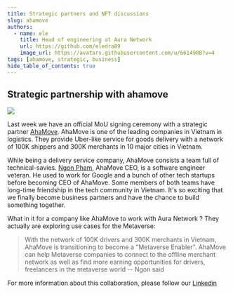 ```yaml
---
title: Strategic partners and NFT discussions
slug: ahamove
authors:
  - name: ele
    title: Head of engineering at Aura Network
    url: https://github.com/eledra89
    image_url: https://avatars.githubusercontent.com/u/6614908?v=4
tags: [ahamove, strategic, business]
hide_table_of_contents: true
---
```


## Strategic partnership with ahamove
<img src="/img/ahamove.png"/>

Last week we have an official MoU signing ceremony with a strategic partner [AhaMove](https://ahamove.com/). AhaMove is one of the leading companies in Vietnam in logistics. They provide Uber-like service for goods delivery with a network of 100K shippers and 300K merchants in 10 major cities in Vietnam. 

While being a delivery service company, AhaMove consists a team full of technical-savies. [Ngon Pham](https://www.linkedin.com/in/ngonpham/), AhaMove CEO, is a software engineer veteran. He used to work for Google and a bunch of other tech startups before becoming CEO of AhaMove. Some members of both teams have long-time friendship in the tech community in Vietnam. It's so exciting that we finally become business partners and have the chance to build something together. 

What in it for a company like AhaMove to work with Aura Network ? They actually are exploring use cases for the Metaverse:

>With the network of 100K drivers and 300K merchants in Vietnam, AhaMove is transitioning to become a "Metaverse Enabler". AhaMove can help Metaverse companies to connect to the offline merchant network as well as find more earning opportunities for drivers, freelancers in the metaverse world -- Ngon said

For more information about this collaboration, please follow our [Linkedin](https://www.linkedin.com/posts/auranetwork_blockchain-nft-metaversecity-activity-6885230007346614274-m2LV)
